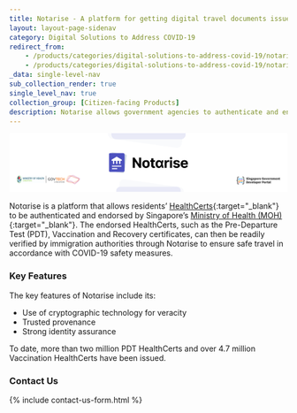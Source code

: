 ```yaml
---
title: Notarise - A platform for getting digital travel documents issued, and verified by officials
layout: layout-page-sidenav
category: Digital Solutions to Address COVID-19
redirect_from:
    - /products/categories/digital-solutions-to-address-covid-19/notarise/
    - /products/categories/digital-solutions-to-address-covid-19/notarise.html
_data: single-level-nav
sub_collection_render: true
single_level_nav: true
collection_group: [Citizen-facing Products]
description: Notarise allows government agencies to authenticate and endorse HealthCerts for safe travel. Learn from Singapore’s model here.
---
```


![Notαrise header banner](/assets/img/Notarise-NewHeaderBanner.png)

Notαrise is a platform that allows residents’ [HealthCerts](https://www.developer.tech.gov.sg/products/categories/digital-solutions-to-address-covid-19/healthcerts/overview.html){:target="_blank"} to be authenticated and endorsed by Singapore’s [Ministry of Health (MOH)](https://www.moh.gov.sg/){:target="_blank"}. The endorsed HealthCerts, such as the Pre-Departure Test (PDT), Vaccination and Recovery certificates, can then be readily verified by immigration authorities through Notαrise to ensure safe travel in accordance with COVID-19 safety measures. 

### Key Features

The key features of Notαrise include its:
-	Use of cryptographic technology for veracity
-	Trusted provenance
-	Strong identity assurance

To date, more than two million PDT HealthCerts and over 4.7 million Vaccination HealthCerts have been issued.

### Contact Us

{% include contact-us-form.html %}
